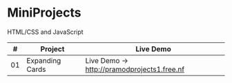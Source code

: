 # MiniProjects
HTML/CSS and JavaScript

| #   | Project                            | Live Demo                            |
| --- | ---------------------------------- | ------------------------------------ |
| 01  | Expanding Cards                    | Live Demo -> http://pramodprojects1.free.nf |
